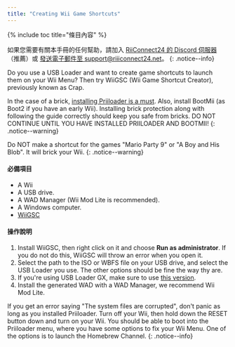 ```yaml
---
title: "Creating Wii Game Shortcuts"
---
```


{% include toc title="條目內容" %}

如果您需要有關本手冊的任何幫助，請加入 [RiiConnect24 的 Discord 伺服器](https://discord.gg/rc24)（推薦）或 [發送電子郵件至 support@riiiconnect24.net](mailto:support@riiiconnect24.net)。
{: .notice--info}

Do you use a USB Loader and want to create game shortcuts to launch them on your Wii Menu? Then try WiiGSC (Wii Game Shortcut Creator), previously known as Crap.

In the case of a brick, [installing Priiloader is a must](/priiloader). Also, install BootMii (as Boot2 if you have an early Wii). Installing brick protection along with following the guide correctly should keep you safe from bricks. DO NOT CONTINUE UNTIL YOU HAVE INSTALLED PRIILOADER AND BOOTMII!
{: .notice--warning}

Do NOT make a shortcut for the games "Mario Party 9" or "A Boy and His Blob". It will brick your Wii.
{: .notice--warning}

#### 必備項目

* A Wii
* A USB drive.
* A WAD Manager (Wii Mod Lite is recommended).
* A Windows computer.
* [WiiGSC](https://wiidatabase.de/downloads/pc-tools/wiigsc-ehemals-crap/)

#### 操作說明

1. Install WiiGSC, then right click on it and choose **Run as administrator**. If you do not do this, WiiGSC will throw an error when you open it.
2. Select the path to the ISO or WBFS file on your USB drive, and select the USB Loader you use. The other options should be fine the way thy are.
3. If you're using USB Loader GX, make sure to use [this version](https://hbb1.oscwii.org/hbb/usbloader_gx/usbloader_gx.zip).
4. Install the generated WAD with a WAD Manager, we recommend Wii Mod Lite.

If you get an error saying "The system files are corrupted", don't panic as long as you installed Priiloader. Turn off your Wii, then hold down the RESET button down and turn on your Wii. You should be able to boot into the Priiloader menu, where you have some options to fix your Wii Menu. One of the options is to launch the Homebrew Channel.
{: .notice--info}

